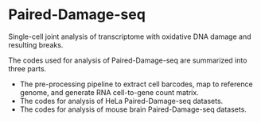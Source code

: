 # Paired-Damage-seq
Single-cell joint analysis of transcriptome with oxidative DNA damage and resulting breaks.

The codes used for analysis of Paired-Damage-seq are summarized into three parts.
- The pre-processing pipeline to extract cell barcodes, map to reference genome, and generate RNA cell-to-gene count matrix.
- The codes for analysis of HeLa Paired-Damage-seq datasets.
- The codes for analysis of mouse brain Paired-Damage-seq datasets.

  
